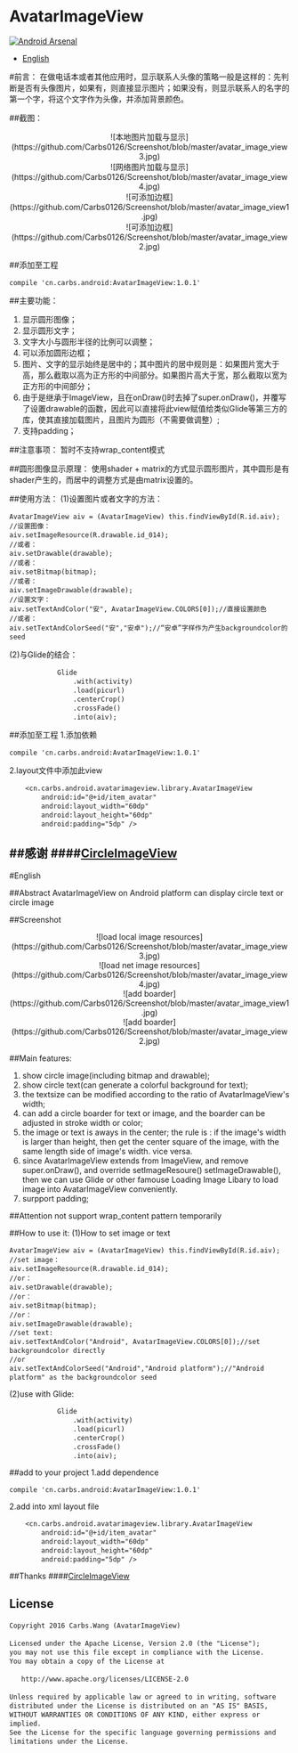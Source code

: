 # AvatarImageView
[![Android Arsenal](https://img.shields.io/badge/Android%20Arsenal-AvatarImageView-brightgreen.svg?style=flat)](http://android-arsenal.com/details/1/3820)
* [English](#english)

#前言：
在做电话本或者其他应用时，显示联系人头像的策略一般是这样的：先判断是否有头像图片，如果有，则直接显示图片；如果没有，则显示联系人的名字的第一个字，将这个文字作为头像，并添加背景颜色。

##截图：
<center>
![本地图片加载与显示](https://github.com/Carbs0126/Screenshot/blob/master/avatar_image_view3.jpg)
</center> 
<center>
![网络图片加载与显示](https://github.com/Carbs0126/Screenshot/blob/master/avatar_image_view4.jpg)
</center> 
<center>
![可添加边框](https://github.com/Carbs0126/Screenshot/blob/master/avatar_image_view1.jpg)
</center> 
<center>
![可添加边框](https://github.com/Carbs0126/Screenshot/blob/master/avatar_image_view2.jpg)
</center> 

##添加至工程
```
compile 'cn.carbs.android:AvatarImageView:1.0.1'
```

##主要功能：
1. 显示圆形图像；
2. 显示圆形文字；
3. 文字大小与圆形半径的比例可以调整；
4. 可以添加圆形边框；
5. 图片、文字的显示始终是居中的；其中图片的居中规则是：如果图片宽大于高，那么截取以高为正方形的中间部分。如果图片高大于宽，那么截取以宽为正方形的中间部分；
6. 由于是继承于ImageView，且在onDraw()时去掉了super.onDraw()，并覆写了设置drawable的函数，因此可以直接将此view赋值给类似Glide等第三方的库，使其直接加载图片，且图片为圆形（不需要做调整）;
7. 支持padding；

##注意事项：
暂时不支持wrap_content模式

##圆形图像显示原理：
使用shader + matrix的方式显示圆形图片，其中圆形是有shader产生的，而居中的调整方式是由matrix设置的。

##使用方法：
(1)设置图片或者文字的方法：
```
AvatarImageView aiv = (AvatarImageView) this.findViewById(R.id.aiv);
//设置图像：
aiv.setImageResource(R.drawable.id_014);
//或者：
aiv.setDrawable(drawable);
//或者：
aiv.setBitmap(bitmap);
//或者：
aiv.setImageDrawable(drawable);
//设置文字：
aiv.setTextAndColor("安", AvatarImageView.COLORS[0]);//直接设置颜色
//或者：
aiv.setTextAndColorSeed("安","安卓");//“安卓”字样作为产生backgroundcolor的seed
```
(2)与Glide的结合：
```
            Glide
                .with(activity)
                .load(picurl)
                .centerCrop()
                .crossFade()
                .into(aiv);
```
##添加至工程
1.添加依赖
```
compile 'cn.carbs.android:AvatarImageView:1.0.1'
```
2.layout文件中添加此view
```
    <cn.carbs.android.avatarimageview.library.AvatarImageView
        android:id="@+id/item_avatar"
        android:layout_width="60dp"
        android:layout_height="60dp"
        android:padding="5dp" />
```

##感谢
####[CircleImageView](https://github.com/hdodenhof/CircleImageView) 
---------------------
#English

##Abstract
AvatarImageView on Android platform can display circle text or circle image

##Screenshot
<center>
![load local image resources](https://github.com/Carbs0126/Screenshot/blob/master/avatar_image_view3.jpg)
</center>
<center>
![load net image resources](https://github.com/Carbs0126/Screenshot/blob/master/avatar_image_view4.jpg)
</center>
<center>
![add boarder](https://github.com/Carbs0126/Screenshot/blob/master/avatar_image_view1.jpg)
</center>
<center>
![add boarder](https://github.com/Carbs0126/Screenshot/blob/master/avatar_image_view2.jpg)
</center>

##Main features:
1. show circle image(including bitmap and drawable);
2. show circle text(can generate a colorful background for text);
3. the textsize can be modified according to the ratio of AvatarImageView's width;
4. can add a circle boarder for text or image, and the boarder can be adjusted in stroke width or color;
5. the image or text is aways in the center; the rule is : if the image's width is larger than height, then get the center square of the image, with the same length side of image's width. vice versa.
6. since AvatarImageView extends from ImageView, and remove super.onDraw(), and override setImageResoure() setImageDrawable(), then we can use Glide or other famouse Loading Image Libary to load image into AvatarImageView conveniently.
7. surpport padding;

##Attention
not support wrap_content pattern temporarily

##How to use it:
(1)How to set image or text
```
AvatarImageView aiv = (AvatarImageView) this.findViewById(R.id.aiv);
//set image：
aiv.setImageResource(R.drawable.id_014);
//or：
aiv.setDrawable(drawable);
//or：
aiv.setBitmap(bitmap);
//or：
aiv.setImageDrawable(drawable);
//set text:
aiv.setTextAndColor("Android", AvatarImageView.COLORS[0]);//set backgroundcolor directly
//or
aiv.setTextAndColorSeed("Android","Android platform");//"Android platform" as the backgroundcolor seed
```
(2)use with Glide:
```
            Glide
                .with(activity)
                .load(picurl)
                .centerCrop()
                .crossFade()
                .into(aiv);
```

##add to your project
1.add dependence
```
compile 'cn.carbs.android:AvatarImageView:1.0.1'
```
2.add into xml layout file
```
    <cn.carbs.android.avatarimageview.library.AvatarImageView
        android:id="@+id/item_avatar"
        android:layout_width="60dp"
        android:layout_height="60dp"
        android:padding="5dp" />
```

##Thanks
####[CircleImageView](https://github.com/hdodenhof/CircleImageView)

## License

    Copyright 2016 Carbs.Wang (AvatarImageView)

    Licensed under the Apache License, Version 2.0 (the "License");
    you may not use this file except in compliance with the License.
    You may obtain a copy of the License at

       http://www.apache.org/licenses/LICENSE-2.0

    Unless required by applicable law or agreed to in writing, software
    distributed under the License is distributed on an "AS IS" BASIS,
    WITHOUT WARRANTIES OR CONDITIONS OF ANY KIND, either express or implied.
    See the License for the specific language governing permissions and
    limitations under the License.

